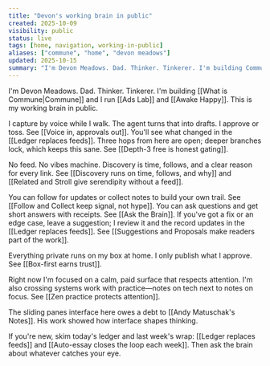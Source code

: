 ```yaml
---
title: "Devon's working brain in public"
created: 2025-10-09
visibility: public
status: live
tags: [home, navigation, working-in-public]
aliases: ["commune", "home", "devon meadows"]
updated: 2025-10-15
summary: "I'm Devon Meadows. Dad. Thinker. Tinkerer. I'm building Commune and I run Ads Lab and Awake Happy. This is my working brain in public."
---
```


I'm Devon Meadows. Dad. Thinker. Tinkerer. I'm building [[What is Commune|Commune]] and I run [[Ads Lab]] and [[Awake Happy]]. This is my working brain in public.

I capture by voice while I walk. The agent turns that into drafts. I approve or toss. See [[Voice in, approvals out]]. You'll see what changed in the [[Ledger replaces feeds]]. Three hops from here are open; deeper branches lock, which keeps this sane. See [[Depth-3 free is honest gating]].

No feed. No vibes machine. Discovery is time, follows, and a clear reason for every link. See [[Discovery runs on time, follows, and why]] and [[Related and Stroll give serendipity without a feed]].

You can follow for updates or collect notes to build your own trail. See [[Follow and Collect keep signal, not hype]]. You can ask questions and get short answers with receipts. See [[Ask the Brain]]. If you've got a fix or an edge case, leave a suggestion; I review it and the record updates in the [[Ledger replaces feeds]]. See [[Suggestions and Proposals make readers part of the work]].

Everything private runs on my box at home. I only publish what I approve. See [[Box-first earns trust]].

Right now I'm focused on a calm, paid surface that respects attention. I'm also crossing systems work with practice—notes on tech next to notes on focus. See [[Zen practice protects attention]].

The sliding panes interface here owes a debt to [[Andy Matuschak's Notes]]. His work showed how interface shapes thinking.

If you're new, skim today's ledger and last week's wrap: [[Ledger replaces feeds]] and [[Auto-essay closes the loop each week]]. Then ask the brain about whatever catches your eye.

